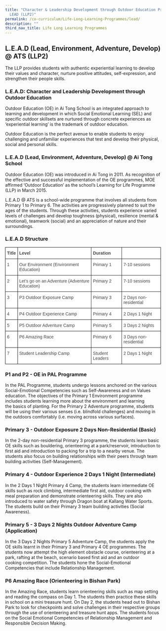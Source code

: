 ```yaml
---
title: "Character & Leadership Development through Outdoor Education Programme:
  LEAD (LLP2)"
permalink: /co-curriculum/Life-Long-Learning-Programmes/lead/
description: ""
third_nav_title: Life Long Learning Programmes
---
```


## L.E.A.D (Lead, Environment, Adventure, Develop) @ ATS (LLP2)

The LLP provides students with authentic experiential learning to develop their values and character, nurture positive attitudes, self-expression, and strengthen their people skills.

### L.E.A.D: Character and Leadership Development through Outdoor Education

Outdoor Education (OE) in Ai Tong School is an integrated approach to learning and development in which Social Emotional Learning (SEL) and specific outdoor skillsets are nurtured through concrete experiences as ‘experiential learning’ is the trademark of outdoor education.  
 
Outdoor Education is the perfect avenue to enable students to enjoy challenging and unfamiliar experiences that test and develop their physical, social and personal skills.

### L.E.A.D (Lead, Environment, Adventure, Develop) @ Ai Tong School

Outdoor Education (OE) was introduced in Ai Tong in 2011. As recognition of the effective and successful implementation of the OE programmes, MOE affirmed ‘Outdoor Education’ as the school’s Learning for Life Programme (LLP) in March 2015.

L.E.A.D @ ATS is a school-wide programme that involves all students from Primary 1 to Primary 6. The activities are progressively planned to suit the ages of the students. Through these activities, students experience varied levels of challenges and develop toughness (physical), resilience (mental & emotional), teamwork (social) and an appreciation of nature and their surroundings.

### L.E.A.D Structure

<style type="text/css">
.tg  {border-collapse:collapse;border-spacing:0;margin:0px auto;}
.tg td{border-color:black;border-style:solid;border-width:1px;font-family:Arial, sans-serif;font-size:14px;
  overflow:hidden;padding:10px 5px;word-break:normal;}
.tg th{border-color:black;border-style:solid;border-width:1px;font-family:Arial, sans-serif;font-size:14px;
  font-weight:normal;overflow:hidden;padding:10px 5px;word-break:normal;}
.tg .tg-ycr8{background-color:#ffffff;text-align:left;vertical-align:top}
.tg .tg-fwnj{background-color:#FFF;color:#454545;text-align:left;vertical-align:top}
.tg .tg-9u4g{background-color:#FFF;color:#454545;font-weight:bold;text-align:left;vertical-align:top}
</style>
<table class="tg">
<tbody>
  <tr>
    <td class="tg-9u4g">Title</td>
    <td class="tg-9u4g">Level</td>
    <td class="tg-9u4g">Duration</td>
    <td class="tg-ycr8"></td>
  </tr>
  <tr>
    <td class="tg-fwnj">1</td>
    <td class="tg-fwnj">Our Environment (Environment Education)</td>
    <td class="tg-fwnj">Primary 1</td>
    <td class="tg-fwnj">7-10 sessions</td>
  </tr>
  <tr>
    <td class="tg-fwnj">2</td>
    <td class="tg-fwnj">Let’s go on an Adventure (Adventure Education)</td>
    <td class="tg-fwnj">Primary 2</td>
    <td class="tg-fwnj">7-10 sessions</td>
  </tr>
  <tr>
    <td class="tg-fwnj">3</td>
    <td class="tg-fwnj">P3 Outdoor Exposure Camp</td>
    <td class="tg-fwnj">Primary 3</td>
    <td class="tg-fwnj">2 Days non-residential</td>
  </tr>
  <tr>
    <td class="tg-fwnj">4</td>
    <td class="tg-fwnj">P4 Outdoor Experience Camp</td>
    <td class="tg-fwnj">Primary 4</td>
    <td class="tg-fwnj">2 Days 1 Night</td>
  </tr>
  <tr>
    <td class="tg-fwnj">5</td>
    <td class="tg-fwnj">P5 Outdoor Adventure Camp</td>
    <td class="tg-fwnj">Primary 5</td>
    <td class="tg-fwnj">3 Days 2 Nights</td>
  </tr>
  <tr>
    <td class="tg-fwnj">6</td>
    <td class="tg-fwnj">P6 Amazing Race</td>
    <td class="tg-fwnj">Primary 6</td>
    <td class="tg-fwnj">3 Days non-residential</td>
  </tr>
  <tr>
    <td class="tg-fwnj">7</td>
    <td class="tg-fwnj">Student Leadership Camp</td>
    <td class="tg-fwnj">Student Leaders</td>
    <td class="tg-fwnj">2 Days 1 Night</td>
  </tr>
</tbody>
</table>


### P1 and P2 - OE in PAL Programme

In the PAL Programme, students undergo lessons anchored on the various Social-Emotional Competencies such as Self-Awareness and on Values education. The objectives of the Primary 1 Environment programme includes students learning more about the environment and learning the basics of planting. For the Primary 2 Adventure programme, students will be using their various senses (i.e. blindfold challenges) and moving in the outdoors comfortably (i.e. moving across various surfaces).

### Primary 3 - Outdoor Exposure 2 Days Non-Residential (Basic)

In the 2-day non-residential Primary 3 programme, the students learn basic OE skills such as bouldering, orienteering at a park/reservoir, introduction to first aid and introduction to packing for a trip to a nearby venue. The students also focus on building relationships with their peers through team building activities (Self-Management).

### Primary 4 - Outdoor Experience 2 Days 1 Night (Intermediate)

In the 2 Days 1 Night Primary 4 Camp, the students learn intermediate OE skills such as rock climbing, intermediate first aid, outdoor cooking with meal preparation and demonstrate orienteering skills. They are also introduced to water safety through Dragon boat at Kallang Water Sports. The students build on their Primary 3 team building activities (Social Awareness).

### Primary 5 - 3 Days 2 Nights Outdoor Adventure Camp (Application)

In the 3 Days 2 Nights Primary 5 Adventure Camp, the students apply the OE skills learnt in their Primary 3 and Primary 4 OE programmes. The students now attempt the high element obstacle course, orienteering at a park, rafting at the beach, scenario based first aid and an outdoor cooking competition. The students hone the Social-Emotional Competencies that include Relationship Management.

### P6 Amazing Race (Orienteering in Bishan Park)

In the Amazing Race, students learn orienteering skills such as map setting and reading the compass on Day 1. The students then practice these skills in school on a mini treasure hunt. On Day 2, the students head out to Bishan Park to look for checkpoints and solve challenges in their respective groups through the use of orienteering and treasure hunt apps. The students focus on the Social Emotional Competencies of Relationship Management and Responsible Decision Making.